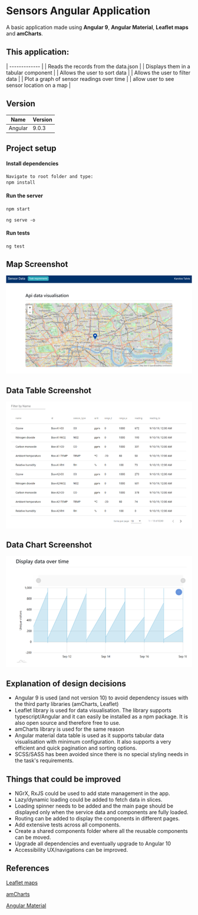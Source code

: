 # Sensors Angular Application
A basic application made using <b>Angular 9</b>, <b>Angular Material</b>, <b>Leaflet maps</b> and <b>amCharts</b>.  

## This application: 

| ------------- | 
| Reads the records from the data.json | 
| Displays them in a tabular component | 
| Allows the user to sort data | 
| Allows the user to filter data | 
| Plot a graph of sensor readings over time | 
| allow user to see sensor location on a map | 

## Version

| Name  | Version |
| ------------- | ------------- |
| Angular  | 9.0.3  |


## Project setup

#### Install dependencies
```
Navigate to root folder and type:
npm install
```
#### Run the server
```
npm start
```
```
ng serve -o
```

#### Run tests
```
ng test
```

## Map Screenshot

<kbd>

  ![Capture](https://github.com/sckarolos/sensors/blob/main/screenshot.png)

</kbd>

## Data Table Screenshot

<kbd>

  ![Capture](https://github.com/sckarolos/sensors/blob/main/table.png)

</kbd>

## Data Chart Screenshot

<kbd>

  ![Capture](https://github.com/sckarolos/sensors/blob/main/chart.png)

</kbd>

## Explanation of design decisions

- Angular 9 is used (and not version 10) to avoid dependency issues with the third party libraries (amCharts, Leaflet)
- Leaflet library is used for data visualisation. The library supports typescript/Angular and it can easily be installed as a npm package. It is also open source and therefore free to use.
- amCharts library is used for the same reason 
- Angular material data table is used as it supports tabular data visualisation with minimum configuration. It also supports a very efficient and quick pagination and sorting options.
- SCSS/SASS has been avoided since there is no special styling needs in the task's requirements.

## Things that could be improved

- NGrX, RxJS could be used to add state management in the app. 
- Lazy/dynamic loading could be added to fetch data in slices.
- Loading spinner needs to be added and the main page should be displayed only when the service data and components are fully loaded.   
- Routing can be added to display the components in different pages.
- Add extensive tests across all components.
- Create a shared components folder where all the reusable components can be moved.
- Upgrade all dependencies and eventually upgrade to Angular 10
- Accessibility UX/navigations can be improved.  

## References 

[Leaflet maps](https://leafletjs.com/)

[amCharts](https://www.amcharts.com/)

[Angular Material](https://material.angular.io/)
